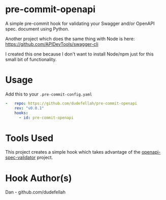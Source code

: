 # pre-commit-openapi

A simple pre-commit hook for validating your Swagger and/or OpenAPI spec.
document using Python.

Another project which does the same thing with Node is here:
https://github.com/APIDevTools/swagger-cli

I created this one because I don't want to install Node/npm just for this
small bit of functionality.

# Usage

Add this to your `.pre-commit-config.yaml`

```yaml
-   repo: https://github.com/dudefellah/pre-commit-openapi
    rev: "v0.0.1"
    hooks:
      - id: pre-commit-openapi
```

# Tools Used

This project creates a simple hook which takes advantage of the
[openapi-spec-validator](https://pypi.org/project/openapi-spec-validator/)
project.

# Hook Author(s)

Dan - github.com/dudefellah
